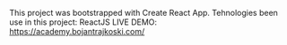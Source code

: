 This project was bootstrapped with Create React App.
Tehnologies been use in this project: ReactJS
LIVE DEMO: https://academy.bojantrajkoski.com/